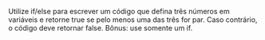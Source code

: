 Utilize if/else para escrever um código que defina três números em variáveis e retorne true se pelo menos uma das três for par. Caso contrário, o código deve retornar false.
Bônus: use somente um if.
